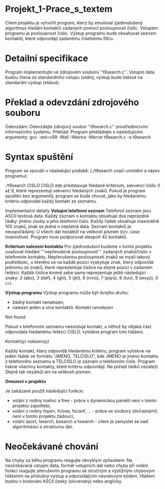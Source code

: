 # Projekt_1-Prace_s_textem
Cílem projektu je vytvořit program, který by emuloval zjednodušený algoritmus hledání kontaktů zadaných pomocí posloupnosti číslic. Vstupem programu je posloupnost číslic. Výstup programu bude obsahovat seznam kontaktů, které odpovídají zadanému číselnému filtru.
# Detailní specifikace
Program implementujte ve zdrojovém souboru ''t9search.c''. Vstupní data budou čtena ze standardního vstupu (stdin), výstup bude tisknut na standardní výstup (stdout).
# Překlad a odevzdání zdrojového souboru
Odevzdání: Odevzdejte zdrojový soubor ''t9search.c'' prostřednictvím informačního systému.
Překlad: Program překládejte s následujícími argumenty:
gcc -std=c99 -Wall -Wextra -Werror t9search.c -o t9search

# Syntax spuštění
Program se spouští v následující podobě: (./t9search značí umístění a název programu):

./t9search CISLO
CISLO zde představuje hledané kritérium, sekvenci číslic 0 až 9, které reprezentují sekvenci hledaných znaků.
Pokud je program spuštěn bez argumentů, program se bude chovat, jako by hledanému kritériu odpovídal každý kontakt ze seznamu.

Implementační detaily
**Vstupní telefonní seznam**
Telefonní seznam jsou ASCII textová data. Každý záznam o kontaktu obsahuje dva neprázdné řádky: jméno osoby a jeho telefonní číslo. Každý řádek obsahuje maximálně 100 znaků, jinak se jedná o neplatná data. Seznam kontaktů je neuspořádaný. U všech dat nezáleží na velikosti písmen (tzv. case insensitive). Program musí podporovat alespoň 42 kontaktů.

**Kritérium nalezení kontaktu**
Pro zjednodušení budeme v tomto projektu uvažovat hledání '''nepřerušené posloupnosti''' zadaných znaků/číslic v telefonním kontaktu. Nepřerušenou posloupností znaků se myslí takový podřetězec, u kterého se na každé pozici vyskytuje znak, který odpovídá jednomu ze znaků, které reprezentuje číslice na stejné pozici v zadaném řetězci. Každá číslice kromě sebe sama reprezentuje ještě následující znaky: 2 (abc), 3 (def), 4 (ghi), 5 (jkl), 6 (mno), 7 (pqrs), 8 (tuv), 9 (wxyz), 0 (+).

**Výstup programu**
Výstup programu může být dvojího druhu:
- žádný kontakt nenalezen,
- nalezen jeden a více kontaktů.
*Kontakt nenalezen*

Not found

Pokud v telefonním seznamu neexistuje kontakt, u něhož by nějaká část odpovídala hledanému řetězci CISLO, vytiskne program toto hlášení.

*Kontakt(y) nalezen(y)*

Každý kontakt, který odpovídá hledanému kritériu, program vytiskne na jeden řádek ve formátu "JMENO, TELCISLO", kde JMENO je jméno kontaktu z telefonního seznamu a TELCISLO je záznam o telefonním čísle. Program tiskne všechny kontakty, které kritériu odpovídají. Na pořadí řádků nezáleží. Stejně tak nezáleží ani na velikosti písmen.

**Omezení v projektu**

Je zakázané použít následující funkce:
- volání z rodiny malloc a free - práce s dynamickou pamětí není v tomto projektu zapotřebí,
- volání z rodiny fopen, fclose, fscanf, ... - práce se soubory (dočasnými) není v tomto projektu žádoucí,
- volání qsort, lsearch, bsearch a hsearch - cílem je zamyslet se nad algoritmizací a strukturou dat.

# Neočekávané chování

Na chyby za běhu programu reagujte obvyklým způsobem: Na neočekávaná vstupní data, formát vstupních dat nebo chyby při volání funkcí reagujte přerušením programu se stručným a výstižným chybovým hlášením na příslušný výstup a odpovídajícím návratovým kódem. Hlášení budou v kódování ASCII česky (slovensky) nebo anglicky.
